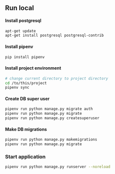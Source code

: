 ## Run local

#### Install postgresql

```bash
apt-get update
apt-get install postgresql postgresql-contrib
```

#### Install pipenv
```bash
pip install pipenv
```

#### Install project environment
```bash
# change current directory to project directory
cd /to/this/project
pipenv sync
```

#### Create DB super user 
```bash
pipenv run python manage.py migrate auth
pipenv run python manage.py migrate
pipenv run python manage.py createsuperuser
```

#### Make DB migrations
```bash
pipenv run python manage.py makemigrations
pipenv run python manage.py migrate
```

### Start application
```bash
pipenv run python manage.py runserver --noreload
```